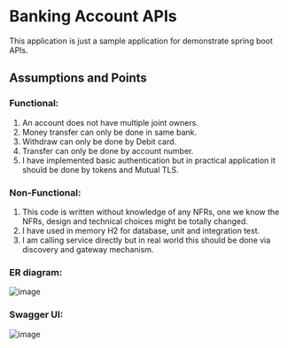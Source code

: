 # Banking Account APIs
This application is just a sample application for demonstrate spring boot APIs.

## Assumptions and Points

### Functional:

1. An account does not have multiple joint owners.
2. Money transfer can only be done in same bank.
3. Withdraw can only be done by Debit card.
4. Transfer can only be done by account number.
5. I have implemented basic authentication but in practical application it should be done by tokens and Mutual TLS.

### Non-Functional:

1. This code is written without knowledge of any NFRs, one we know the NFRs, design and technical choices might be totally changed.
2. I have used in memory H2 for database, unit and integration test.
3. I am calling service directly but in real world this should be done via discovery and gateway mechanism.

### ER diagram:

![image](https://user-images.githubusercontent.com/55003223/164890874-ac71fedf-cabd-4f3e-9f2f-5375f6c2b420.png)

### Swagger UI:

![image](https://user-images.githubusercontent.com/55003223/164890918-f47b35b7-1c74-441e-b3e4-651f45902603.png)
